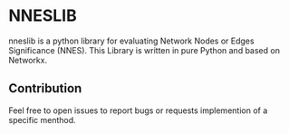 # NNESLIB
nneslib is a python library for evaluating Network Nodes or Edges Significance (NNES). 
This Library is written in pure Python and based on Networkx.

## Contribution
Feel free to open issues to report bugs or requests implemention of a specific menthod.
